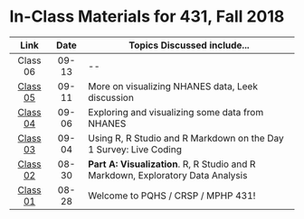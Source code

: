 # In-Class Materials for 431, Fall 2018

Link | Date | Topics Discussed include...
:----------: | :----------: | ------------------------------------------------------------------------------
Class 06 | 09-13 | --
[Class 05](https://github.com/THOMASELOVE/431-2018/tree/master/slides/class05) | 09-11 | More on visualizing NHANES data, Leek discussion
[Class 04](https://github.com/THOMASELOVE/431-2018/tree/master/slides/class04) | 09-06 | Exploring and visualizing some data from NHANES
[Class 03](https://github.com/THOMASELOVE/431-2018/tree/master/slides/class03) | 09-04 | Using R, R Studio and R Markdown on the Day 1 Survey: Live Coding
[Class 02](https://github.com/THOMASELOVE/431-2018/tree/master/slides/class02) | 08-30 | **Part A: Visualization**. R, R Studio and R Markdown, Exploratory Data Analysis
[Class 01](https://github.com/THOMASELOVE/431-2018/tree/master/slides/class01) | 08-28 | Welcome to PQHS / CRSP / MPHP 431!

